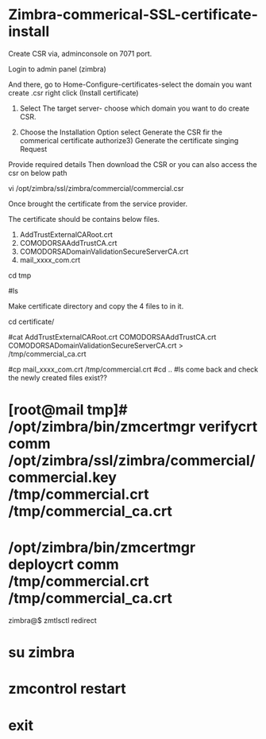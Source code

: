 # Zimbra-commerical-SSL-certificate-install


 
 Create CSR via, adminconsole on 7071 port.
 
Login to admin panel (zimbra)

And there, go to Home-Configure-certificates-select the domain you want create .csr
right click (Install certificate)
 
1) Select The target server- choose which domain you want to do create CSR.

2) Choose the Installation Option 
select
 Generate the CSR fir the commerical certificate authorize3) Generate the certificate singing Request

Provide required details
Then download the CSR or you can also access the csr on below path
  
 vi /opt/zimbra/ssl/zimbra/commercial/commercial.csr

Once brought the certificate from the service provider.

The certificate should be contains below files.
1. AddTrustExternalCARoot.crt
2. COMODORSAAddTrustCA.crt
3. COMODORSADomainValidationSecureServerCA.crt
4. mail_xxxx_com.crt


  cd tmp
 
  #ls
  
  Make certificate directory and copy the 4 files to in it.
  
   cd certificate/

  #cat AddTrustExternalCARoot.crt COMODORSAAddTrustCA.crt COMODORSADomainValidationSecureServerCA.crt > /tmp/commercial_ca.crt
  
  #cp mail_xxxx_com.crt /tmp/commercial.crt
  #cd ..
  #ls
  come back and check the newly created files exist??


  # [root@mail tmp]# /opt/zimbra/bin/zmcertmgr verifycrt comm /opt/zimbra/ssl/zimbra/commercial/commercial.key /tmp/commercial.crt /tmp/commercial_ca.crt
#               /opt/zimbra/bin/zmcertmgr deploycrt comm /tmp/commercial.crt /tmp/commercial_ca.crt
zimbra@$          zmtlsctl redirect
#              su zimbra
#     zmcontrol restart
#              exit
